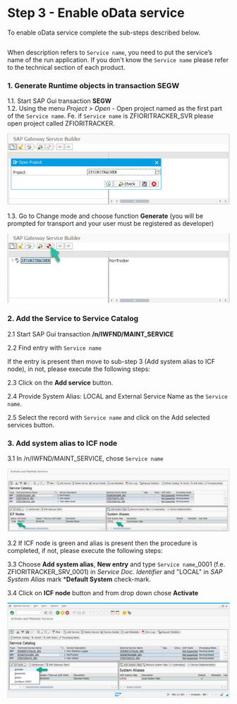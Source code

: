 # Step 3 - Enable oData service

To enable oData service complete the sub-steps described below. 

| | |
|-|-|
When description refers to `Service name`, you need to put the service’s name of the run application. If you don't know the `Service name` please refer to the technical section of each product.

### 1. Generate Runtime objects in transaction SEGW

1.1. Start SAP Gui transaction **SEGW**<br>
1.2. Using the menu *Project > Open* - Open project named as the first part of the `Service name`. Fe. if `Service name` is ZFIORITRACKER_SVR please open project called ZFIORITRACKER.

[ ![](../../../img/segw.png) ](../../../img/segw.png)

1.3. Go to Change mode and choose function **Generate** (you will be prompted for transport and your user must be registered as developer)

[ ![](../../../img/segw_gen.png) ](../../../img/segw_gen.png)

### 2. Add the Service to Service Catalog

2.1 Start SAP Gui transaction **/n/IWFND/MAINT_SERVICE**

2.2 Find entry with `Service name`

If the entry is present then move to sub-step 3 (Add system alias to ICF node), in not, please execute the following steps:

2.3 Click on the **Add service** button.

2.4 Provide System Alias: LOCAL and External Service Name as the `Service name`.

2.5 Select the record with `Service name` and click on the Add selected services button.

### 3. Add system alias to ICF node

3.1 In /n/IWFND/MAINT_SERVICE, chose `Service name`

[ ![](../../../img/maint-service.png) ](../../../img/maint-service.png)

3.2 If ICF node is green and alias is present then the procedure is completed, if not, please execute the following steps:

3.3 Choose **Add system alias**, **New entry** and type `Service name`_0001 (f.e. ZFIORITRACKER_SRV_0001) in *Service Doc. Identifier* and "LOCAL" in *SAP System Alias* mark ***Default System** check-mark.

3.4 Click on **ICF node** button and from drop down chose **Activate**

[ ![](../../../img/maint-service-icf.png) ](../../../img/maint-service-icf.png) 